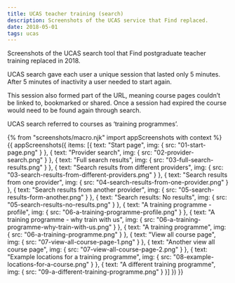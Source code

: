```yaml
---
title: UCAS teacher training (search)
description: Screenshots of the UCAS service that Find replaced.
date: 2018-05-01
tags: ucas
---
```

Screenshots of the UCAS search tool that Find postgraduate teacher training replaced in 2018.

UCAS search gave each user a unique session that lasted only 5 minutes. After 5 minutes of inactivity a user needed to start again.

This session also formed part of the URL, meaning course pages couldn’t be linked to, bookmarked or shared. Once a session had expired the course would need to be found again through search.

UCAS search referred to courses as ‘training programmes’.

{% from "screenshots/macro.njk" import appScreenshots with context %}
{{ appScreenshots({
  items: [{
    text: "Start page",
    img: { src: "01-start-page.png" }
  }, {
    text: "Provider search",
    img: { src: "02-provider-search.png" }
  }, {
    text: "Full search results",
    img: { src: "03-full-search-results.png" }
  }, {
    text: "Search results from different providers",
    img: { src: "03-search-results-from-different-providers.png" }
  }, {
    text: "Search results from one provider",
    img: { src: "04-search-results-from-one-provider.png" }
  }, {
    text: "Search results from another provider",
    img: { src: "05-search-results-form-another.png" }
  }, {
    text: "Search results: No results",
    img: { src: "05-search-results-no-results.png" }
  }, {
    text: "A training programme - profile",
    img: { src: "06-a-training-programme-profile.png" }
  }, {
    text: "A training programme - why train with us",
    img: { src: "06-a-training-programme-why-train-with-us.png" }
  }, {
    text: "A training programme",
    img: { src: "06-a-training-programme.png" }
  }, {
    text: "View all course page",
    img: { src: "07-view-all-course-page-1.png" }
  }, {
    text: "Another view all course page",
    img: { src: "07-view-all-course-page-2.png" }
  }, {
    text: "Example locations for a training programme",
    img: { src: "08-example-locations-for-a-course.png" }
  }, {
    text: "A different training programme",
    img: { src: "09-a-different-training-programme.png" }
  }]
}) }}
